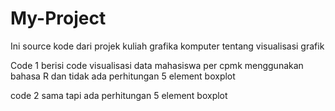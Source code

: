 # My-Project
Ini source kode dari projek kuliah grafika komputer tentang visualisasi grafik

Code 1 berisi code visualisasi data mahasiswa per cpmk menggunakan bahasa R dan tidak ada perhitungan 5 element boxplot

code 2 sama tapi ada perhitungan 5 element boxplot
